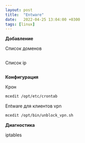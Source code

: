 ```yaml
---
layout: post
title:  "Entware"
date:   2022-04-25 13:04:00 +0300
tags: [linux]
---
```


**Добавление**

Список доменов

```bash

```

Список ip

```bash

```

**Конфигурация**

Крон

```bash
mcedit /opt/etc/crontab
```


Entware для клиентов vpn

```bash
mcedit /opt/bin/unblock_vpn.sh
```

**Диагностика**

iptables

```bash

```

